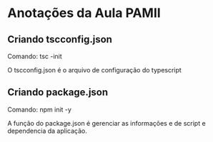 # Anotações da Aula PAMII

## Criando tscconfig.json

Comando: tsc -init

O tscconfig.json é o arquivo de configuração do typescript

## Criando package.json

Comando: npm init -y

A função do package.json é gerenciar as informações e de script e dependencia da aplicação.